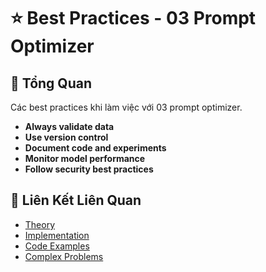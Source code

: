 # ⭐ Best Practices - 03 Prompt Optimizer

## 🎯 Tổng Quan

Các best practices khi làm việc với 03 prompt optimizer.

- **Always validate data**
- **Use version control**
- **Document code and experiments**
- **Monitor model performance**
- **Follow security best practices**

## 🔗 Liên Kết Liên Quan

- [Theory](./THEORY_03_prompt_optimizer.md)
- [Implementation](./IMPLEMENTATION_03_prompt_optimizer.md)
- [Code Examples](./CODE_EXAMPLES_03_prompt_optimizer.md)
- [Complex Problems](./COMPLEX_PROBLEMS.md)
